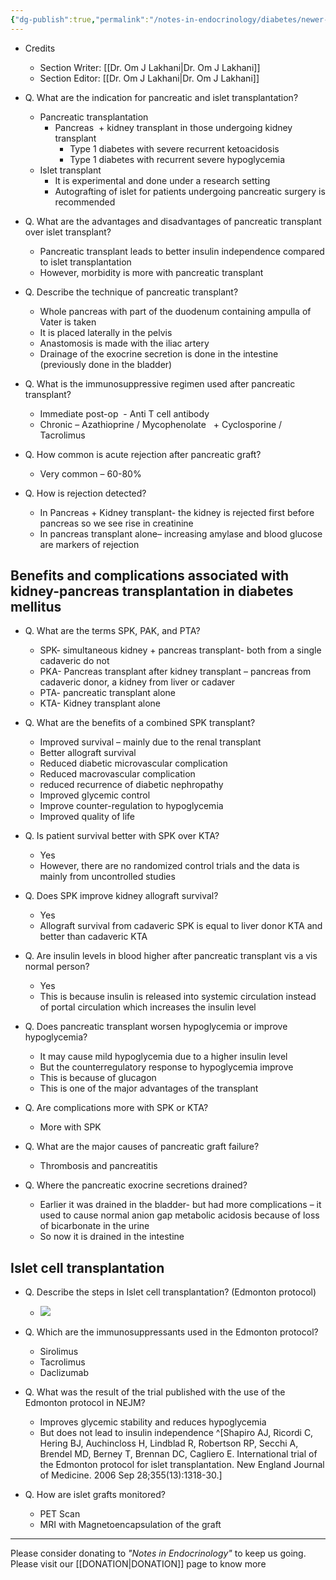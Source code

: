 ```yaml
---
{"dg-publish":true,"permalink":"/notes-in-endocrinology/diabetes/newer-therapies-for-diabetes-management/pancreatic-and-islet-cell-transplantation/"}
---
```


- Credits
    - Section Writer: [[Dr. Om J Lakhani\|Dr. Om J Lakhani]]
    - Section Editor: [[Dr. Om J Lakhani\|Dr. Om J Lakhani]]

- Q. What are the indication for pancreatic and islet transplantation?
    - Pancreatic transplantation
        - Pancreas  + kidney transplant in those undergoing kidney transplant
            - Type 1 diabetes with severe recurrent ketoacidosis
            - Type 1 diabetes with recurrent severe hypoglycemia
    - Islet transplant
        - It is experimental and done under a research setting
        - Autografting of islet for patients undergoing pancreatic surgery is recommended


- Q. What are the advantages and disadvantages of pancreatic transplant over islet transplant?
    - Pancreatic transplant leads to better insulin independence compared to islet transplantation
    - However, morbidity is more with pancreatic transplant


- Q. Describe the technique of pancreatic transplant?
    - Whole pancreas with part of the duodenum containing ampulla of Vater is taken
    - It is placed laterally in the pelvis
    - Anastomosis is made with the iliac artery
    - Drainage of the exocrine secretion is done in the intestine (previously done in the bladder)


- Q. What is the immunosuppressive regimen used after pancreatic transplant?
    - Immediate post-op  - Anti T cell antibody
    - Chronic – Azathioprine / Mycophenolate   + Cyclosporine / Tacrolimus


- Q. How common is acute rejection after pancreatic graft?
    - Very common – 60-80%


- Q. How is rejection detected?
    - In Pancreas + Kidney transplant- the kidney is rejected first before pancreas  so we see rise in creatinine 
    - In pancreas transplant alone– increasing amylase and blood glucose are markers of rejection

## Benefits and complications associated with kidney-pancreas transplantation in diabetes mellitus

-   Q. What are the terms SPK, PAK, and PTA?
    -   SPK- simultaneous kidney + pancreas transplant- both from a single cadaveric do not
    -   PKA- Pancreas transplant after kidney transplant – pancreas from cadaveric donor, a kidney from liver or cadaver
    -   PTA- pancreatic transplant alone
    -   KTA- Kidney transplant alone


-   Q. What are the benefits of a combined SPK transplant?
    -   Improved survival – mainly due to the renal transplant
    -   Better allograft survival
    -   Reduced diabetic microvascular complication
    -   Reduced macrovascular complication
    -   reduced recurrence of diabetic nephropathy
    -   Improved glycemic control
    -   Improve counter-regulation to hypoglycemia
    -   Improved quality of life


-   Q. Is patient survival better with SPK over KTA?
    -   Yes
    -   However, there are no randomized control trials and the data is mainly from uncontrolled studies


-   Q. Does SPK improve kidney allograft survival?
    -   Yes
    -   Allograft survival from cadaveric SPK is equal to liver donor KTA and better than cadaveric KTA


-   Q. Are insulin levels in blood higher after pancreatic transplant vis a vis normal person?
    -   Yes
    -   This is because insulin is released into systemic circulation instead of portal circulation which increases the insulin level


-   Q. Does pancreatic transplant worsen hypoglycemia or improve hypoglycemia?
    -   It may cause mild hypoglycemia due to a higher insulin level
    -   But the counterregulatory response to hypoglycemia improve
    -   This is because of glucagon
    -   This is one of the major advantages of the transplant


-   Q. Are complications more with SPK or KTA?
    -   More with SPK


-   Q. What are the major causes of pancreatic graft failure?
    -   Thrombosis and pancreatitis


-   Q. Where the pancreatic exocrine secretions drained?
    -   Earlier it was drained in the bladder- but had more complications – it used to cause normal anion gap metabolic acidosis because of loss of bicarbonate in the urine
    -   So now it is drained in the intestine


## Islet cell transplantation 


- Q. Describe the steps in Islet cell transplantation? (Edmonton protocol)
    - ![](https://firebasestorage.googleapis.com/v0/b/firescript-577a2.appspot.com/o/imgs%2Fapp%2FMedical_learning%2Fw9R1aBg1_T.png?alt=media&token=9f0b44d8-cb96-4d6b-9775-b32e4afbd5e6)


- Q. Which are the immunosuppressants used in the Edmonton protocol?
    - Sirolimus
    - Tacrolimus
    - Daclizumab


- Q. What was the result of the trial published with the use of the Edmonton protocol in NEJM? 
    - Improves glycemic stability and reduces hypoglycemia
    - But does not lead to insulin independence ^[Shapiro AJ, Ricordi C, Hering BJ, Auchincloss H, Lindblad R, Robertson RP, Secchi A, Brendel MD, Berney T, Brennan DC, Cagliero E. International trial of the Edmonton protocol for islet transplantation. New England Journal of Medicine. 2006 Sep 28;355(13):1318-30.]

- Q. How are islet grafts monitored?
    - PET Scan
    - MRI with Magnetoencapsulation of the graft
        

----

Please consider donating to *"Notes in Endocrinology"* to keep us going. Please visit our [[DONATION\|DONATION]] page to know more